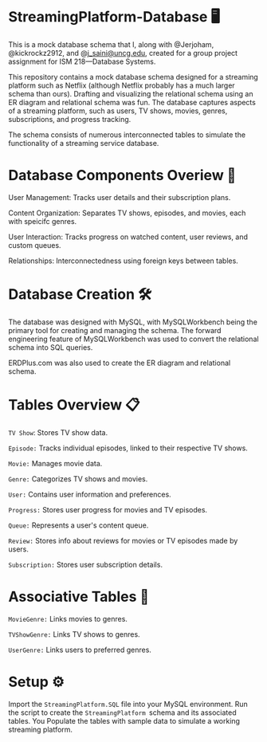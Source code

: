# StreamingPlatform-Database 🖥️

This is a mock database schema that I, along with @Jerjoham, @kickrockz2912, and @j_saini@uncg.edu, created for a group project assignment for ISM 218—Database Systems.

This repository contains a mock database schema designed for a streaming platform such as Netflix (although Netflix probably has a much larger schema than ours). Drafting and visualizing the relational schema using an ER diagram and relational schema was fun. The database captures aspects of a streaming platform, such as users, TV shows, movies, genres, subscriptions, and progress tracking.

The schema consists of numerous interconnected tables to simulate the functionality of a streaming service database. 

# Database Components Overiew  📝

User Management: Tracks user details and their subscription plans.

Content Organization: Separates TV shows, episodes, and movies, each with speicifc genres.

User Interaction: Tracks progress on watched content, user reviews, and custom queues.

Relationships: Interconnectedness using foreign keys between tables.

# Database Creation 🛠️
The database was designed with MySQL, with MySQLWorkbench being the primary tool for creating and managing the schema. The forward engineering feature of MySQLWorkbench was used to convert the relational schema into SQL queries. 

ERDPlus.com was also used to create the ER diagram and relational schema. 

# Tables Overview 📋
```TV Show```: Stores TV show data.

```Episode:``` Tracks individual episodes, linked to their respective TV shows.

```Movie:``` Manages movie data.

```Genre:``` Categorizes TV shows and movies.

```User:``` Contains user information and preferences.

```Progress:``` Stores user progress for movies and TV episodes.

```Queue:``` Represents a user's content queue.

```Review:``` Stores info about reviews for movies or TV episodes made by users.

```Subscription:``` Stores user subscription details.

# Associative Tables 🔗
```MovieGenre:``` Links movies to genres.

```TVShowGenre:``` Links TV shows to genres.

```UserGenre:``` Links users to preferred genres.

# Setup ⚙️
Import the ```StreamingPlatform.SQL``` file into your MySQL environment.
Run the script to create the ```StreamingPlatform ```schema and its associated tables. You Populate the tables with sample data to simulate a working streaming platform.
